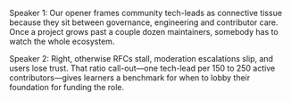 Speaker 1: Our opener frames community tech-leads as connective tissue because they sit between governance, engineering and contributor care. Once a project grows past a couple dozen maintainers, somebody has to watch the whole ecosystem.

Speaker 2: Right, otherwise RFCs stall, moderation escalations slip, and users lose trust. That ratio call-out—one tech-lead per 150 to 250 active contributors—gives learners a benchmark for when to lobby their foundation for funding the role.
